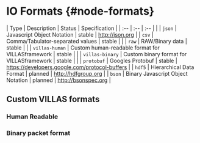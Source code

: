 # IO Formats {#node-formats}

| Type             | Description                                      | Status  | Specification |
| :--              | :--                                              | :--     | |
| `json`           | Javascript Object Notation                       | stable  | http://json.org |
| `csv`            | Comma/Tabulator-separated values                 | stable  | |
| `raw`            | RAW/Binary data                                  | stable  | |
| `villas-human`   | Custom human-readable format for VILLASframework | stable  | |
| `villas-binary`  | Custom binary format for VILLASframework         | stable  | |
| `protobuf`       | Googles Protobuf                                 | stable  | https://developers.google.com/protocol-buffers |
| `hdf5`           | Hierarchical Data Format                         | planned | http://hdfgroup.org |
| `bson`           | Binary Javascript Object Notation                | planned | http://bsonspec.org |

## Custom VILLAS formats

### Human Readable

### Binary packet format

